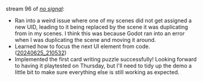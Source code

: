stream 96 of _[no signal](../notes/no-signal.md)_:
- Ran into a weird issue where one of my scenes did not get assigned a new UID, leading to it being replaced by the scene it was duplicating from in my scenes. I think this was because Godot ran into an error when I was duplicating the scene and moving it around.
- Learned how to focus the next UI element from code. ([20240625_210532](20240625_210532.md))
- Implemented the first card writing puzzle successfully! Looking forward to having it playtested on Thursday, but I'll need to tidy up the demo a little bit to make sure everything else is still working as expected.
